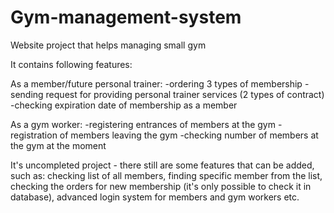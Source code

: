 # Gym-management-system
Website project that helps managing small gym

It contains following features:
  
  As a member/future personal trainer:
  -ordering 3 types of membership
  -sending request for providing personal trainer services (2 types of contract)
  -checking expiration date of membership as a member
  
  As a gym worker:
  -registering entrances of members at the gym
  -registration of members leaving the gym
  -checking number of members at the gym at the moment

It's uncompleted project - there still are some features that can be added, such as: checking list of all members, finding specific member from the list, checking the orders for new membership (it's only possible to check it in database), advanced login system for members and gym workers etc. 
